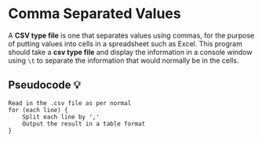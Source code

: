 # Comma Separated Values
A **CSV type file** is one that separates values using commas, for the purpose of putting values into cells in a spreadsheet such as Excel. This program should take a **csv type file** and display the information in a console window using `\t` to separate the information that would normally be in the cells.

## Pseudocode :bulb:
```
Read in the .csv file as per normal
for (each line) {
    Split each line by ','
    Output the result in a table format 
}
```

